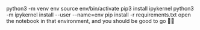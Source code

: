 python3 -m venv env 
source env/bin/activate
pip3 install ipykernel
python3 -m ipykernel install --user --name=env
pip install -r requirements.txt
open the notebook in that environment, and you should be good to go


